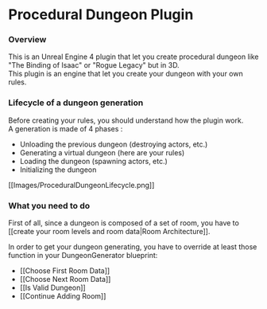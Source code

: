 # Procedural Dungeon Plugin

### Overview
This is an Unreal Engine 4 plugin that let you create procedural dungeon like "The Binding of Isaac" or "Rogue Legacy" but in 3D. \
This plugin is an engine that let you create your dungeon with your own rules.

### Lifecycle of a dungeon generation
Before creating your rules, you should understand how the plugin work.\
A generation is made of 4 phases : 
- Unloading the previous dungeon (destroying actors, etc.)
- Generating a virtual dungeon (here are your rules)
- Loading the dungeon (spawning actors, etc.)
- Initializing the dungeon

[[Images/ProceduralDungeonLifecycle.png]]
### What you need to do
First of all, since a dungeon is composed of a set of room, you have to [[create your room levels and room data|Room Architecture]].

In order to get your dungeon generating, you have to override at least those function in your DungeonGenerator blueprint:
- [[Choose First Room Data]]
- [[Choose Next Room Data]]
- [[Is Valid Dungeon]]
- [[Continue Adding Room]]



